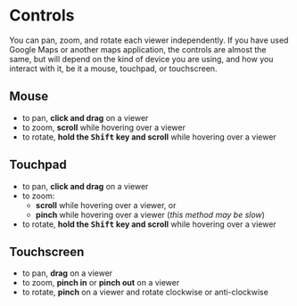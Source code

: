 # Controls

You can pan, zoom, and rotate each viewer independently.
If you have used Google Maps or another maps application, the controls are almost the same, but will depend on the kind of device you are using, and how you interact with it, be it a mouse, touchpad, or touchscreen.

## Mouse

- to pan, **click and drag** on a viewer
- to zoom, **scroll** while hovering over a viewer
- to rotate, **hold the <kbd>Shift</kbd> key and scroll** while hovering over a viewer

## Touchpad

- to pan, **click and drag** on a viewer
- to zoom:
  - **scroll** while hovering over a viewer, or
  - **pinch** while hovering over a viewer (_this method may be slow_)
- to rotate, **hold the <kbd>Shift</kbd> key and scroll** while hovering over a viewer

## Touchscreen

- to pan, **drag** on a viewer
- to zoom, **pinch in** or **pinch out** on a viewer
- to rotate, **pinch** on a viewer and rotate clockwise or anti-clockwise
